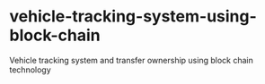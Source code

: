 # vehicle-tracking-system-using-block-chain
Vehicle tracking system and transfer ownership using block chain technology
